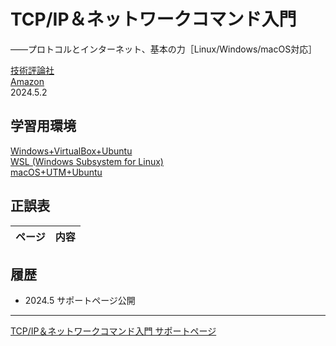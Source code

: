 # TCP/IP＆ネットワークコマンド入門
——プロトコルとインターネット、基本の力［Linux/Windows/macOS対応］

[技術評論社](https://gihyo.jp/book/2024/978-4-297-14132-5/)<br/>
[Amazon](https://www.amazon.co.jp/dp/4297141329/)  
2024.5.2

<!-- [TCP/IP&コマンドラインQuickリファレンス（配布版）](https://gihyo.jp/assets/pdf/book/2024/978-4-297-14132-5/TcpipCmdQuickReference.pdf)<br/>
読者の方向けのQuickリファレンスです。具体的な使い方は本文を参照してください。-->

## 学習用環境

[Windows+VirtualBox+Ubuntu](howto/install-virtualbox.md)<br/>
[WSL (Windows Subsystem for Linux)](howto/install-wsl.md)<br/>
[macOS+UTM+Ubuntu](howto/install-utm.md)

## 正誤表

|ページ|内容|
|-|-|

## 履歴

- 2024.5 サポートページ公開

----
[TCP/IP＆ネットワークコマンド入門 サポートページ](https://nisim-m.github.io/tcpipcmdbook/)

